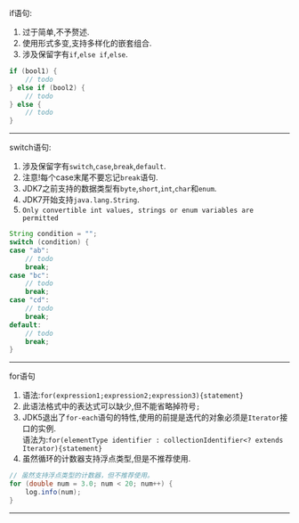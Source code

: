 if语句:  
1. 过于简单,不予赘述.  
1. 使用形式多变,支持多样化的嵌套组合.  
1. 涉及保留字有`if`,`else if`,`else`.  
```java
if (bool1) {  
    // todo  
} else if (bool2) {
    // todo  
} else {  
    // todo  
}  
```  

---

switch语句:  
1. 涉及保留字有`switch`,`case`,`break`,`default`.  
1. 注意!每个case末尾不要忘记`break`语句.  
1. JDK7之前支持的数据类型有`byte`,`short`,`int`,`char`和`enum`.  
1. JDK7开始支持`java.lang.String`.  
1. `Only convertible int values, strings or enum variables are permitted`  
```java
String condition = "";  
switch (condition) {  
case "ab":  
    // todo  
    break;  
case "bc":  
    // todo  
    break;  
case "cd":  
    // todo  
    break;  
default:  
    // todo  
    break;  
}  
```  

---

for语句  
1. 语法:`for(expression1;expression2;expression3){statement}`  
1. 此语法格式中的表达式可以缺少,但不能省略掉符号`;`  
1. JDK5退出了`for-each`语句的特性,使用的前提是迭代的对象必须是`Iterator`接口的实例.  
   语法为:`for(elementType identifier : collectionIdentifier<? extends Iterator){statement}`  
1. 虽然循环的计数器支持浮点类型,但是不推荐使用.  
```java
// 虽然支持浮点类型的计数器，但不推荐使用。  
for (double num = 3.0; num < 20; num++) {
    log.info(num);  
}  
```  

---
